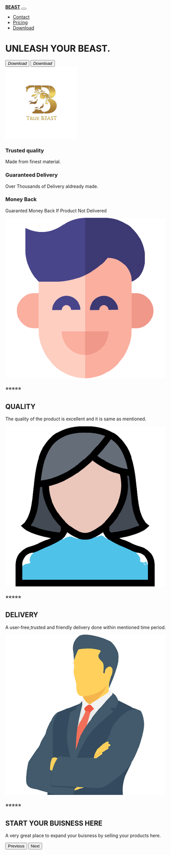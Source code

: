 <!DOCTYPE html>
<html lang="en" dir="ltr">

<head>
  <meta charset="utf-8">
  <script src="https://code.jquery.com/jquery-2.2.4.min.js" integrity="sha256-BbhdlvQf/xTY9gja0Dq3HiwQF8LaCRTXxZKRutelT44=" crossorigin="anonymous"></script>
  <script src="https://maxcdn.bootstrapcdn.com/bootstrap/3.3.7/js/bootstrap.min.js" integrity="sha384-Tc5IQib027qvyjSMfHjOMaLkfuWVxZxUPnCJA7l2mCWNIpG9mGCD8wGNIcPD7Txa" crossorigin="anonymous"></script>
  <link href="https://cdn.jsdelivr.net/npm/bootstrap@5.0.1/dist/css/bootstrap.min.css" rel="stylesheet" integrity="sha384-+0n0xVW2eSR5OomGNYDnhzAbDsOXxcvSN1TPprVMTNDbiYZCxYbOOl7+AMvyTG2x" crossorigin="anonymous>"
   <link rel="icon"href="images/favicon.ico">
   <link href="https://cdn.jsdelivr.net/npm/bootstrap@5.0.1/dist/css/bootstrap.min.css" rel="stylesheet" integrity="sha384-+0n0xVW2eSR5OomGNYDnhzAbDsOXxcvSN1TPprVMTNDbiYZCxYbOOl7+AMvyTG2x" crossorigin="anonymous">
   <script src="https://cdn.jsdelivr.net/npm/bootstrap@5.0.1/dist/js/bootstrap.bundle.min.js" integrity="sha384-gtEjrD/SeCtmISkJkNUaaKMoLD0//ElJ19smozuHV6z3Iehds+3Ulb9Bn9Plx0x4" crossorigin="anonymous"></script>
  <link rel="preconnect" href="https://fonts.gstatic.com">
  <link href="https://fonts.googleapis.com/css2?family=Anton&display=swap" rel="stylesheet">
  <link rel="preconnect" href="https://fonts.gstatic.com">
  <link rel="preconnect" href="https://fonts.gstatic.com">
  <link rel="stylesheet" href="https://use.fontawesome.com/releases/v5.15.3/css/all.css" integrity="sha384-SZXxX4whJ79/gErwcOYf+zWLeJdY/qpuqC4cAa9rOGUstPomtqpuNWT9wdPEn2fk" crossorigin="anonymous">
  <link rel="preconnect" href="https://fonts.gstatic.com">
  <link href="https://fonts.googleapis.com/css2?family=Alfa+Slab+One&display=swap" rel="stylesheet">
  <script src="https://kit.fontawesome.com/d26ca5459e.js" crossorigin="anonymous"></script>
  <link rel="stylesheet" href="css/styles.css">
  <title>
    meghansh
  </title>
</head>

<body>
  <div class="container-fluid">
    <nav class="navbar bg-dark navbar-expand-lg navbar-dark">
      <a class="navbar-brand" href=""><strong>BEAST</strong></a>
      <button class="navbar-toggler" type="button" data-toggle="collapse" data-target="#navbarSupportedContent" aria-controls="navbarSupportedContent" aria-expanded="false" aria-label="Toggle navigation">
        <span class="navbar-toggler-icon"></span>
      </button>
      <div class="collapse navbar-collapse" id="navbarSupportedContent">
        <ul class="navbar-nav ml-auto">
          <li class="nav-item">
            <a class="nav-link" href="">Contact</a>
          </li>
          <li class="nav-item">
            <a class="nav-link" href="">Pricing</a>
          </li>
          <li class="nav-item">
            <a class="nav-link" href="">Download</a>
          </li>
        </ul>
      </div>
    </nav>
    <div class="row">
      <div class="col-lg-6 text">
        <h1>UNLEASH YOUR BEAST.</h1>
        <button type="button" class="btn btn-dark btn-lg"><i class="fab fa-apple">Download</i></button>
        <button type="button" class="btn btn-outline-light btn-lg"><i class="fab fa-google-play">Download</i></button>
      </div>
      <div class="col-lg-6">
        <img class="image" src="d/images/beast.png" alt="THIS IS A IMAGE OF CLOTHING BRAND">
      </div>
    </div>
  </div>
  <div class="middle">
    <div class="row">
      <div class="col-lg-4 item">
        <i class="icon far fa-check-circle fa-3x"></i>
        <h3>Trusted quality</h3>
        <p>
          Made from finest material.
        </p>
      </div>
      <div class="col-lg-4 item">
        <i class="icon far fa-thumbs-up fa-3x"></i>
        <h3>Guaranteed Delivery</h3>
        <p>
          Over Thousands of Delivery aldready made.
        </p>
      </div>
      <div class="col-lg-4">
        <i class="icon fas fa-undo fa-3x"></i>
        <h3>Money Back</h3>
        <p>
          Guaranted Money Back If Product Not Delivered
        </p>
      </div>
    </div>
  </div>
  <div id="carouselExampleControls" class="carousel slide" data-bs-ride="carousel" data-bs-interval="3000">
    <div class="carousel-inner">
      <div class="carousel-item active carousel">
        <img src="d/images/boy.png" class="carousel-image" alt="this is a image of a haapy girl">
        <h4>⭐⭐⭐⭐⭐</h4>
        <h2>QUALITY</h2>
        <p class="carousel-p">
          The quality of the product is excellent and it is same as mentioned.
        </p>
      </div>
      <div class="carousel-item carousel">
        <img src="d/images/girl.png" class="carousel-image" alt="this is a image of a happy boy">
        <h4>⭐⭐⭐⭐⭐</h4>
        <h2>DELIVERY</h2>
        <p class="carousel-p">
          A user-free,trusted and friendly delivery done within mentioned time period.
        </p>
      </div>
      <div class="carousel-item carousel">
        <img src="d/images/buisnessman.png" class="carousel-image" alt="this is a image of happy customer">
        <h4>⭐⭐⭐⭐⭐</h4>
        <h2>START YOUR BUISNESS HERE</h2>
        <p class="carousel-p">
          A very great place to expand your buisness by selling your products here.
        </p>
      </div>
    </div>
    <button class="carousel-control-prev" type="button" data-bs-target="#carouselExampleControls" data-bs-slide="prev">
      <span class="carousel-control-prev-icon" aria-hidden="true"></span>
      <span class="visually-hidden">Previous</span>
    </button>
    <button class="carousel-control-next" type="button" data-bs-target="#carouselExampleControls" data-bs-slide="next">
      <span class="carousel-control-next-icon" aria-hidden="true"></span>
      <span class="visually-hidden">Next</span>
    </button>
  </div>

</body>

</html>
